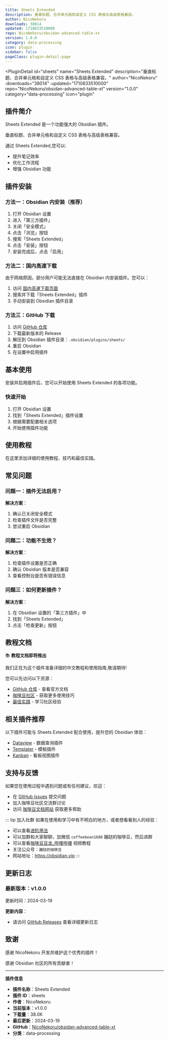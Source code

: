 ```yaml
---
title: Sheets Extended
description: 垂直标题、合并单元格和自定义 CSS 表格与高级表格兼容。
author: NicoNekoru
downloads: 38014
updated: 1710833510000
repo: NicoNekoru/obsidan-advanced-table-xt
version: 1.0.0
category: data-processing
icon: plugin
sidebar: false
pageClass: plugin-detail-page
---
```


<PluginDetail
  id="sheets"
  name="Sheets Extended"
  description="垂直标题、合并单元格和自定义 CSS 表格与高级表格兼容。"
  author="NicoNekoru"
  :downloads="38014"
  :updated="1710833510000"
  repo="NicoNekoru/obsidan-advanced-table-xt"
  version="1.0.0"
  category="data-processing"
  icon="plugin"
>

<!-- AUTO_GENERATED_START -->
## 插件简介

Sheets Extended 是一个功能强大的 Obsidian 插件。

垂直标题、合并单元格和自定义 CSS 表格与高级表格兼容。

通过 Sheets Extended,您可以:

- 提升笔记效率
- 优化工作流程
- 增强 Obsidian 功能

<!-- AUTO_GENERATED_END -->

<!-- AUTO_GENERATED_START -->
## 插件安装

### 方法一：Obsidian 内安装（推荐）

1. 打开 Obsidian 设置
2. 进入「第三方插件」
3. 关闭「安全模式」
4. 点击「浏览」按钮
5. 搜索「Sheets Extended」
6. 点击「安装」按钮
7. 安装完成后，点击「启用」

### 方法二：国内高速下载

由于网络原因，部分用户可能无法直接在 Obsidian 内安装插件。您可以：

1. 访问 [国内高速下载页面](/zh/documentation/obsidian-plugins-download.html)
2. 搜索并下载「Sheets Extended」插件
3. 手动安装到 Obsidian 插件目录

### 方法三：GitHub 下载

1. 访问 [GitHub 仓库](https://github.com/NicoNekoru/obsidan-advanced-table-xt)
2. 下载最新版本的 Release
3. 解压到 Obsidian 插件目录：`.obsidian/plugins/sheets/`
4. 重启 Obsidian
5. 在设置中启用插件

## 基本使用

安装并启用插件后，您可以开始使用 Sheets Extended 的各项功能。

### 快速开始

1. 打开 Obsidian 设置
2. 找到「Sheets Extended」插件设置
3. 根据需要配置相关选项
4. 开始使用插件功能

<!-- AUTO_GENERATED_END -->

<!-- CUSTOM_CONTENT_START:tutorial -->
## 使用教程

在这里添加详细的使用教程、技巧和最佳实践。

<!-- CUSTOM_CONTENT_END:tutorial -->

<!-- SHARED_CONTENT_START -->
## 常见问题

### 问题一：插件无法启用？

**解决方案**：
1. 确认已关闭安全模式
2. 检查插件文件是否完整
3. 尝试重启 Obsidian

### 问题二：功能不生效？

**解决方案**：
1. 检查插件设置是否正确
2. 确认 Obsidian 版本是否兼容
3. 查看控制台是否有错误信息

### 问题三：如何更新插件？

**解决方案**：
1. 在 Obsidian 设置的「第三方插件」中
2. 找到「Sheets Extended」
3. 点击「检查更新」按钮

## 教程文档

📚 **教程文档即将推出**

我们正在为这个插件准备详细的中文教程和使用指南,敬请期待!

您可以先访问以下资源：
- [GitHub 仓库](https://github.com/NicoNekoru/obsidan-advanced-table-xt) - 查看官方文档
- [咖啡豆社区](/zh/bases/) - 获取更多使用技巧
- [最佳实践](/zh/best-practices/) - 学习社区经验

## 相关插件推荐

以下插件可能与 Sheets Extended 配合使用，提升您的 Obsidian 体验：

- [Dataview](/zh/plugins/dataview.html) - 数据查询插件
- [Templater](/zh/plugins/templater-obsidian.html) - 模板插件
- [Kanban](/zh/plugins/obsidian-kanban.html) - 看板视图插件

## 支持与反馈

如果您在使用过程中遇到问题或有任何建议，欢迎：

- 在 [GitHub Issues](https://github.com/NicoNekoru/obsidan-advanced-table-xt/issues) 提交问题
- 加入咖啡豆社区交流群讨论
- 访问 [咖啡豆文档网站](https://obsidian.vip) 获取更多帮助

::: tip 加入社群
如果在使用和学习中有不明白的地方，或者想看看别人的经验：
- 可以查看[进阶用法](/zh/advanced)
- 可以加群和大家聊聊，加微信 `coffeebean1688` 蹦跶的咖啡豆，然后进群
- 可以查看[咖啡豆豆龙_哔哩哔哩](https://space.bilibili.com/618777356) 视频教程
- 关注公众号：`蹦跶的咖啡豆`
- 网站地址：https://obsidian.vip
:::
<!-- SHARED_CONTENT_END -->

<!-- AUTO_GENERATED_START -->
## 更新日志

### 最新版本：v1.0.0

更新时间：2024-03-19

**更新内容**：
- 请访问 [GitHub Releases](https://github.com/NicoNekoru/obsidan-advanced-table-xt/releases) 查看详细更新日志

## 致谢

感谢 NicoNekoru 开发并维护这个优秀的插件！

感谢 Obsidian 社区的所有贡献者！

---

**插件信息**
- **插件名称**：Sheets Extended
- **插件 ID**：sheets
- **作者**：NicoNekoru
- **当前版本**：v1.0.0
- **下载量**：38.0K
- **最后更新**：2024-03-19
- **GitHub**：[NicoNekoru/obsidan-advanced-table-xt](https://github.com/NicoNekoru/obsidan-advanced-table-xt)
- **分类**：data-processing
<!-- AUTO_GENERATED_END -->

</PluginDetail>

